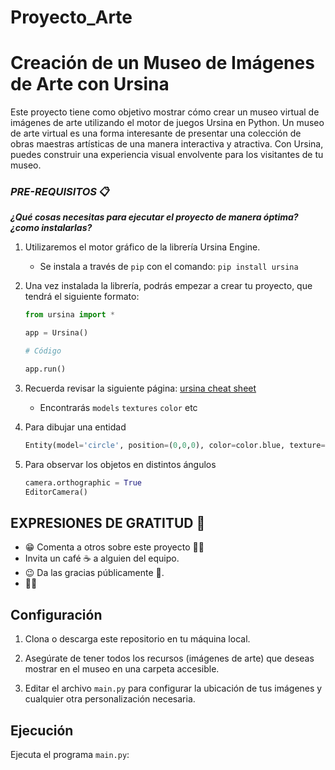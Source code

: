 # Proyecto_Arte

# Creación de un Museo de Imágenes de Arte con Ursina

Este proyecto tiene como objetivo mostrar cómo crear un museo virtual de imágenes de arte utilizando el motor de juegos Ursina en Python. Un museo de arte virtual es una forma interesante de presentar una colección de obras maestras artísticas de una manera interactiva y atractiva. Con Ursina, puedes construir una experiencia visual envolvente para los visitantes de tu museo.


### ***PRE-REQUISITOS*** 📋

***¿Qué cosas necesitas para ejecutar el proyecto de manera óptima? ¿como instalarlas?***
1. Utilizaremos el motor gráfico de la librería Ursina Engine.
   
   - Se instala a través de `pip` con el comando: `pip install ursina`
2. Una vez instalada la librería, podrás empezar a crear tu proyecto, que tendrá el siguiente formato:
   ```python
   from ursina import *

   app = Ursina()

   # Código

   app.run()
   
   ```
   
3. Recuerda revisar la siguiente página: [ursina cheat sheet](https://www.ursinaengine.org/cheat_sheet.html#models)
   - Encontrarás `models` `textures` `color` etc
4. Para dibujar una entidad
   ```python
   Entity(model='circle', position=(0,0,0), color=color.blue, texture='white33', rotation=(45,45,0))
   ```
5. Para observar los objetos en distintos ángulos
   ```python
   camera.orthographic = True
   EditorCamera()

## EXPRESIONES DE GRATITUD 🎁

* 😁 Comenta a otros sobre este proyecto 📢😀
* Invita un café ☕ a alguien del equipo. 
* 😉 Da las gracias públicamente 🤗.
* 🐤👻


## Configuración

1. Clona o descarga este repositorio en tu máquina local.

2. Asegúrate de tener todos los recursos (imágenes de arte) que deseas mostrar en el museo en una carpeta accesible.

3. Editar el archivo `main.py` para configurar la ubicación de tus imágenes y cualquier otra personalización necesaria.

## Ejecución

Ejecuta el programa `main.py`:


